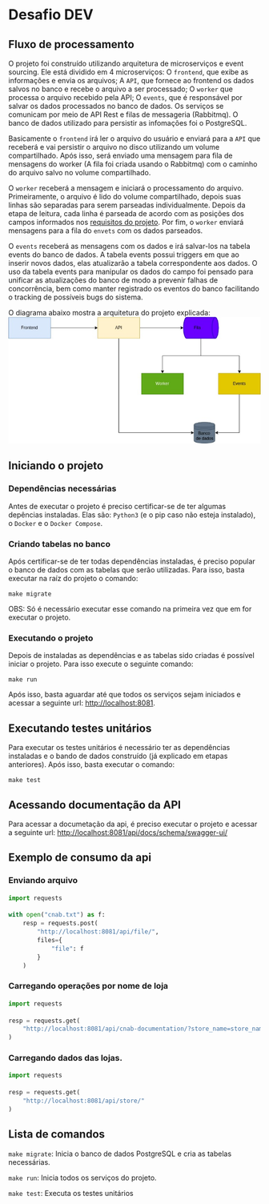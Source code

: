 # Desafio DEV

## Fluxo de processamento

O projeto foi construído utilizando arquitetura de microserviços e event sourcing. Ele está dividido em 4 microserviços: O ```frontend```, que exibe as informações e envia os arquivos; A ```API```, que fornece ao frontend os dados salvos no banco e recebe o arquivo a ser processado; O ```worker``` que processa o arquivo recebido pela API; O ```events```, que é responsável por salvar os dados processados no banco de dados. Os serviços se comunicam por meio de API Rest e filas de messageria (Rabbitmq). O banco de dados utilizado para persistir as infomações foi o PostgreSQL.

Basicamente o ```frontend``` irá ler o arquivo do usuário e enviará para a ```API``` que receberá e vai persistir o arquivo no disco utilizando um volume compartilhado. Após isso, será enviado uma mensagem para fila de mensagens do worker (A fila foi criada usando o Rabbitmq) com o caminho do arquivo salvo no volume compartilhado.

O ```worker``` receberá a mensagem e iniciará o processamento do arquivo. Primeiramente, o arquivo é lido do volume compartilhado, depois suas linhas são separadas para serem parseadas individualmente. Depois da etapa de leitura, cada linha é parseada de acordo com as posições dos campos informados nos [requisitos do projeto](./README_BASE.md). Por fim, o ```worker``` enviará mensagens para a fila do ```envets``` com os dados parseados.

O ```events``` receberá as mensagens com os dados e irá salvar-los na tabela events do banco de dados. A tabela events possui triggers em que ao inserir novos dados, elas atualizarão a tabela correspondente aos dados. O uso da tabela events para manipular os dados do campo foi pensado para unificar as atualizações do banco de modo a prevenir falhas de concorrência, bem como manter registrado os eventos do banco facilitando o tracking de possíveis bugs do sistema.

O diagrama abaixo mostra a arquitetura do projeto explicada:
![desafio dev](./desafio-dev.jpg)

## Iniciando o projeto

### Dependências necessárias
Antes de executar o projeto é preciso certificar-se de ter algumas depências instaladas. Elas são: ```Python3``` (e o pip caso não esteja instalado), o ```Docker``` e o ```Docker Compose```.

### Criando tabelas no banco
Após certificar-se de ter todas dependências instaladas, é preciso popular o banco de dados com as tabelas que serão utilizadas. Para isso, basta executar na raíz do projeto o comando:

```shell
make migrate
```

OBS: Só é necessário executar esse comando na primeira vez que em for executar o projeto.

### Executando o projeto
Depois de instaladas as dependências e as tabelas sido criadas é possível iniciar o projeto. Para isso execute o seguinte comando:

```shell
make run
```

Após isso, basta aguardar até que todos os serviços sejam iniciados e acessar a seguinte url: [http://localhost:8081](http://localhost:8081).

## Executando testes unitários
Para executar os testes unitários é necessário ter as dependências instaladas e o bando de dados construído (já explicado em etapas anteriores). Após isso, basta executar o comando:

```shell
make test
```

## Acessando documentação da API
Para acessar a documetação da api, é preciso executar o projeto e acessar a seguinte url: [http://localhost:8081/api/docs/schema/swagger-ui/](http://localhost:8081/api/docs/schema/swagger-ui/)

## Exemplo de consumo da api

### Enviando arquivo
```python
import requests

with open("cnab.txt") as f:
    resp = requests.post(
        "http://localhost:8081/api/file/",
        files={
            "file": f
        }
    )
```

### Carregando operações por nome de loja

```python
import requests

resp = requests.get(
    "http://localhost:8081/api/cnab-documentation/?store_name=store_name"
)
```

### Carregando dados das lojas.
```python
import requests

resp = requests.get(
    "http://localhost:8081/api/store/"
)
```

## Lista de comandos

```make migrate```: Inicia o banco de dados PostgreSQL e cria as tabelas necessárias.

```make run```: Inicia todos os serviços do projeto.

```make test```: Executa os testes unitários
